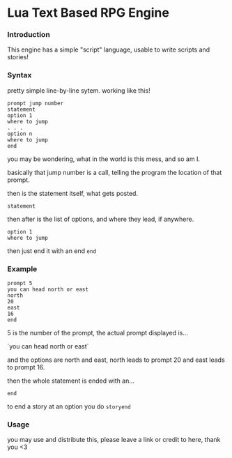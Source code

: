 # Lua Text Based RPG Engine
### Introduction
This engine has a simple "script" language, usable to write scripts and stories!
### Syntax
pretty simple line-by-line sytem.
working like this!
```
prompt jump number
statement
option 1
where to jump
. . .
option n
where to jump
end
```
you may be wondering, what in the world is this mess, and so am I.

<p>basically that jump number is a call, telling the program the location of that prompt.</p>

then is the statement itself, what gets posted.

`statement`

then after is the list of options, and where they lead, if anywhere.
```
option 1
where to jump
```
then just end it with an end
`end`
### Example
```
prompt 5
you can head north or east
north
20
east
16
end
```
<p>5 is the number of the prompt, the actual prompt displayed is... </p>
`you can head north or east`

<p>and the options are north and east, north leads to prompt 20 and east leads to prompt 16.</p>

<p>then the whole statement is ended with an...</p>

`end`

to end a story at an option you do
`storyend`

### Usage
you may use and distribute this, please leave a link or credit to here, thank you <3



